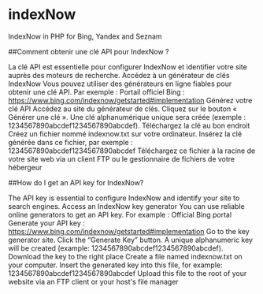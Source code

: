 # indexNow
IndexNow in PHP for Bing, Yandex and Seznam

##Comment obtenir une clé API pour IndexNow ?

La clé API est essentielle pour configurer IndexNow et identifier votre site auprès des moteurs de recherche.
Accédez à un générateur de clés IndexNow
Vous pouvez utiliser des générateurs en ligne fiables pour obtenir une clé API. Par exemple :
Portail officiel Bing : https://www.bing.com/indexnow/getstarted#implementation
Générez votre clé API
Accédez au site du générateur de clés.
Cliquez sur le bouton « Générer une clé ».
Une clé alphanumérique unique sera créée (exemple : 1234567890abcdef1234567890abcdef).
Téléchargez la clé au bon endroit
Créez un fichier nommé indexnow.txt sur votre ordinateur.
Insérez la clé générée dans ce fichier, par exemple : 1234567890abcdef1234567890abcdef
Téléchargez ce fichier à la racine de votre site web via un client FTP ou le gestionnaire de fichiers de votre hébergeur

##How do I get an API key for IndexNow?

The API key is essential to configure IndexNow and identify your site to search engines.
Access an IndexNow key generator
You can use reliable online generators to get an API key. For example :
Official Bing portal
Generate your API key : https://www.bing.com/indexnow/getstarted#implementation
Go to the key generator site.
Click the “Generate Key” button.
A unique alphanumeric key will be created (example: 1234567890abcdef1234567890abcdef).
Download the key to the right place
Create a file named indexnow.txt on your computer.
Insert the generated key into this file, for example: 1234567890abcdef1234567890abcdef
Upload this file to the root of your website via an FTP client or your host's file manager
